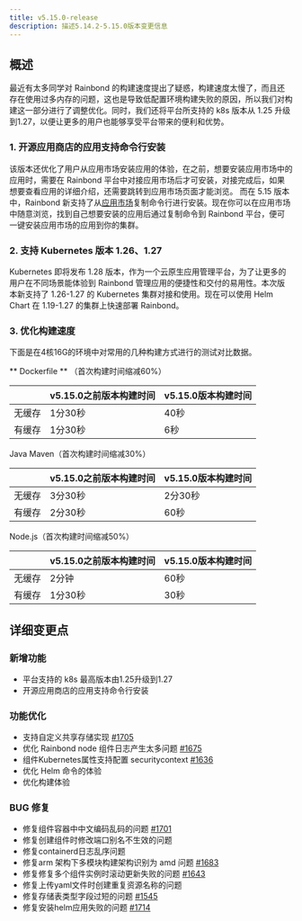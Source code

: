 ```yaml
---
title: v5.15.0-release
description: 描述5.14.2-5.15.0版本变更信息
---
```


## 概述

最近有太多同学对 Rainbond 的构建速度提出了疑惑，构建速度太慢了，而且还存在使用过多内存的问题，这也是导致低配置环境构建失败的原因，所以我们对构建这一部分进行了调整优化。同时，我们还将平台所支持的 k8s 版本从 1.25 升级到1.27，以便让更多的用户也能够享受平台带来的便利和优势。

### 1. 开源应用商店的应用支持命令行安装

该版本还优化了用户从应用市场安装应用的体验，在之前，想要安装应用市场中的应用时，需要在 Rainbond 平台中对接应用市场后才可安装，对接完成后，如果想要查看应用的详细介绍，还需要跳转到应用市场页面才能浏览。
而在 5.15 版本中，Rainbond 新支持了从[应用市场](https://hub.grapps.cn/)复制命令行进行安装。现在你可以在应用市场中随意浏览，找到自己想要安装的应用后通过复制命令到 Rainbond 平台，便可一键安装应用市场的应用到你的集群。

### 2. 支持 Kubernetes 版本 1.26、1.27

Kubernetes 即将发布 1.28 版本，作为一个云原生应用管理平台，为了让更多的用户在不同场景能体验到 Rainbond 管理应用的便捷性和交付的易用性。本次版本新支持了 1.26-1.27 的 Kubernetes 集群对接和使用。现在可以使用 Helm Chart 在 1.19-1.27 的集群上快速部署 Rainbond。

### 3. 优化构建速度

下面是在4核16G的环境中对常用的几种构建方式进行的测试对比数据。

** Dockerfile **  （首次构建时间缩减60%）

|              | v5.15.0之前版本构建时间   | v5.15.0版本构建时间 |
| ------------ | --------------------- | ---------------- |
| 无缓存        | 1分30秒                |         40秒     |
| 有缓存        | 1分30秒                |        6秒       |

Java Maven（首次构建时间缩减30%）

|              | v5.15.0之前版本构建时间   | v5.15.0版本构建时间 |
| ------------ | --------------------- | ---------------- |
| 无缓存        | 3分30秒                |      2分30秒     |
| 有缓存        | 2分30秒                |       60秒       |

Node.js（首次构建时间缩减50%）

|              | v5.15.0之前版本构建时间   | v5.15.0版本构建时间 |
| ------------ | --------------------- | ---------------- |
| 无缓存        | 2分钟                |         60秒       |
| 有缓存        | 1分30秒                |       30秒       |

## 详细变更点

### 新增功能

- 平台支持的 k8s 最高版本由1.25升级到1.27
- 开源应用商店的应用支持命令行安装

### 功能优化

- 支持自定义共享存储实现 [#1705](https://github.com/goodrain/rainbond/pull/1705)
- 优化 Rainbond node 组件日志产生太多问题 [#1675](https://github.com/goodrain/rainbond/issues/1675)
- 组件Kubernetes属性支持配置 securitycontext [#1636](https://github.com/goodrain/rainbond/issues/1636)
- 优化 Helm 命令的体验
- 优化构建体验

### BUG 修复

- 修复组件容器中中文编码乱码的问题 [#1701](https://github.com/goodrain/rainbond/issues/1701)
- 修复创建组件时修改端口别名不生效的问题
- 修复containerd日志乱序问题
- 修复arm 架构下多模块构建架构识别为 amd 问题 [#1683](https://github.com/goodrain/rainbond/issues/1683)
- 修复修复多个组件实例时滚动更新失败的问题 [#1643](https://github.com/goodrain/rainbond/issues/1643)
- 修复上传yaml文件时创建重复资源名称的问题
- 修复存储表类型字段过短的问题 [#1545](https://github.com/goodrain/rainbond/issues/1545)
- 修复安装helm应用失败的问题 [#1714](https://github.com/goodrain/rainbond/issues/1714)

